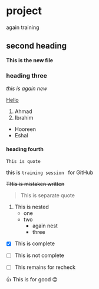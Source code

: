 # project
again training

## second heading

**This is the new file**

### heading three

*this is again new*

[Hello](https://www.google.com)

1. Ahmad
2. Ibrahim

- Hooreen
- Eshal

#### heading fourth

`This is quote`

this is ```training session ``` for GitHub


~~THis is mistaken written~~


> This is separate quote

1. This is nested
   - one
   - two
     - again nest
     - three
     
     
     
     
- [x] This is complete
- [ ] This is not complete
- [ ] This remains for recheck


 :+1: This is for good :blush: 
